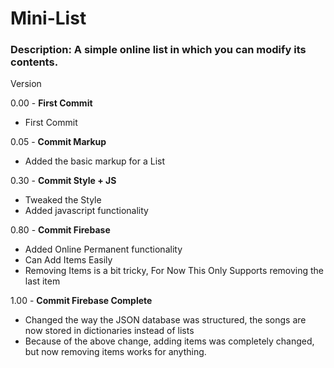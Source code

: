 # Mini-List
### __Description__: A simple online list in which you can modify its contents.

Version

0.00 - __First Commit__
  - First Commit

0.05 - __Commit Markup__
  - Added the basic markup for a List

0.30 - __Commit Style + JS__
  - Tweaked the Style
  - Added javascript functionality

0.80 - __Commit Firebase__
  - Added Online Permanent functionality
  - Can Add Items Easily
  - Removing Items is a bit tricky, For Now This Only Supports removing the last item

1.00 - __Commit Firebase Complete__
  - Changed the way the JSON database was structured, the songs are now stored in dictionaries instead of lists
  - Because of the above change, adding items was completely changed, but now removing items works for anything.
